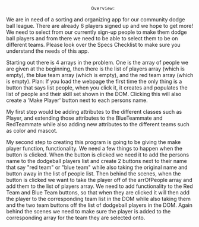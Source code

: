                                     Overview: 
We are in need of a sorting and organizing app for our community dodge ball league. There are already 6 players signed up and we hope to get more! We need to select from our currently sign-up people to make them dodge ball players and from there we need to be able to select them to be on different teams. Please look over the Specs Checklist to make sure you understand the needs of this app.

Starting out there is 4 arrays in the problem. One is the array of people we are given at the beginning, then there is the list of players array (which is empty), the blue team array (which is empty), and the red team array (which is empty). 
                            Plan:
If you load the webpage the first time the only thing is a button that says list people, when you click it, it creates and populates the list of people and their skill set shown in the DOM. Clicking this will also create a 'Make Player' button next to each persons name.

My first step would be adding attributes to the different classes such as Player, and extending those attributes to the BlueTeammate and RedTeammate while also adding new attributes to the different teams such as color and mascot.

My second step to creating this program is going to be giving the make player function, functionality. We need a few things to happen when the button is clicked. When the button is clicked we need it to add the persons name to the dodgeball players list and create 2 buttons next to their name that say "red team" or "blue team" while also taking the original name and button away in the list of people list. Then behind the scenes, when the button is clicked we want to take the player off of the arrOfPeople array and add them to the list of players array. We need to add functionality to the Red Team and Blue Team buttons, so that when they are clicked it will then add the player to the corresponding team list in the DOM while also taking them and the two team buttons off the list of dodgeball players in the DOM. Again behind the scenes we need to make sure the player is added to the corresponding array for the team they are selected onto.